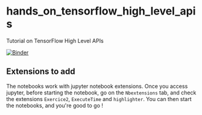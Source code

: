 # hands_on_tensorflow_high_level_apis
Tutorial on TensorFlow High Level APIs

[![Binder](https://mybinder.org/badge_logo.svg)](https://mybinder.org/v2/gh/ybenoit/hands_on_tensorflow_high_level_apis/master)

## Extensions to add
The notebooks work with jupyter notebook extensions. 
Once you access jupyter, before starting the notebook, go on the `Nbextensions` tab, and check the extensions `Exercice2`, `ExecuteTime` and `highlighter`.
You can then start the notebooks, and you're good to go !
